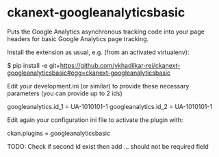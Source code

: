 ckanext-googleanalyticsbasic
============================

Puts the Google Analytics asynchronous tracking code into your page headers for basic Google Analytics page tracking.

Install the extension as usual, e.g. (from an activated virtualenv):

  $ pip install -e  git+https://github.com/ykhadilkar-rei/ckanext-googleanalyticsbasic#egg=ckanext-googleanalyticsbasic

Edit your development.ini (or similar) to provide these necessary parameters (you can provide up to 2 ids)

  googleanalytics.id_1 = UA-1010101-1
  googleanalytics.id_2 = UA-1010101-1

Edit again your configuration ini file to activate the plugin with:

  ckan.plugins = googleanalyticsbasic

TODO: Check if second id exist then add ... should not be required field 
